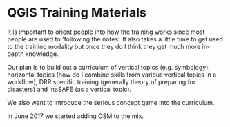 # QGIS Training Materials

It is important to orient people into how the training works since most people are used to 'following the notes’. It also takes a little time to get used to the training modality but once they do I think they get much more in-depth knowledge.

Our plan is to build out a curriculum of vertical topics (e.g. symbology), horizontal topics (how do I combine skills from various vertical topics in a workflow), DRR specific training (generally theory of preparing for disasters) and InaSAFE (as a vertical topic).

We also want to introduce the serious concept game into the curriculum.

In June 2017 we started adding OSM to the mix.
